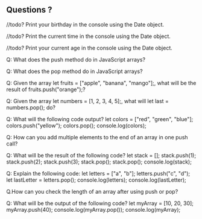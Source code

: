 ## Questions ?

//todo? Print your birthday in the console using the Date object.

//todo? Print the current time in the console using the Date object.

//todo? Print your current age in the console using the Date object.

Q: What does the push method do in JavaScript arrays?

Q: What does the pop method do in JavaScript arrays?

Q: Given the array let fruits = ["apple", "banana", "mango"];, what will be the result of fruits.push("orange");?

Q: Given the array let numbers = [1, 2, 3, 4, 5];, what will let last = numbers.pop(); do?

Q: What will the following code output?
let colors = ["red", "green", "blue"];
colors.push("yellow");
colors.pop();
console.log(colors);


Q: How can you add multiple elements to the end of an array in one push call?

Q: What will be the result of the following code?
let stack = [];
stack.push(1);
stack.push(2);
stack.push(3);
stack.pop();
stack.pop();
console.log(stack);

Q: Explain the following code:
let letters = ["a", "b"];
letters.push("c", "d");
let lastLetter = letters.pop();
console.log(letters);
console.log(lastLetter);

Q.How can you check the length of an array after using push or pop?

Q: What will be the output of the following code?
let myArray = [10, 20, 30];
myArray.push(40);
console.log(myArray.pop());
console.log(myArray);